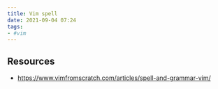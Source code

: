 ```yaml
---
title: Vim spell
date: 2021-09-04 07:24
tags:
- #vim
---
```


## Resources

* https://www.vimfromscratch.com/articles/spell-and-grammar-vim/
